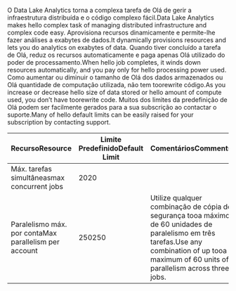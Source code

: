 <span data-ttu-id="86ef2-101">O Data Lake Analytics torna a complexa tarefa de Olá de gerir a infraestrutura distribuída e o código complexo fácil.</span><span class="sxs-lookup"><span data-stu-id="86ef2-101">Data Lake Analytics makes hello complex task of managing distributed infrastructure and complex code easy.</span></span> <span data-ttu-id="86ef2-102">Aprovisiona recursos dinamicamente e permite-lhe fazer análises a exabytes de dados.</span><span class="sxs-lookup"><span data-stu-id="86ef2-102">It dynamically provisions resources and lets you do analytics on exabytes of data.</span></span> <span data-ttu-id="86ef2-103">Quando tiver concluído a tarefa de Olá, reduz os recursos automaticamente e paga apenas Olá utilizado do poder de processamento.</span><span class="sxs-lookup"><span data-stu-id="86ef2-103">When hello job completes, it winds down resources automatically, and you pay only for hello processing power used.</span></span> <span data-ttu-id="86ef2-104">Como aumentar ou diminuir o tamanho de Olá dos dados armazenados ou Olá quantidade de computação utilizada, não tem toorewrite código.</span><span class="sxs-lookup"><span data-stu-id="86ef2-104">As you increase or decrease hello size of data stored or hello amount of compute used, you don’t have toorewrite code.</span></span> <span data-ttu-id="86ef2-105">Muitos dos limites da predefinição de Olá podem ser facilmente gerados para a sua subscrição ao contactar o suporte.</span><span class="sxs-lookup"><span data-stu-id="86ef2-105">Many of hello default limits can be easily raised for your subscription by contacting support.</span></span> 

| <span data-ttu-id="86ef2-106">**Recurso**</span><span class="sxs-lookup"><span data-stu-id="86ef2-106">**Resource**</span></span> | <span data-ttu-id="86ef2-107">**Limite Predefinido**</span><span class="sxs-lookup"><span data-stu-id="86ef2-107">**Default Limit**</span></span> | <span data-ttu-id="86ef2-108">**Comentários**</span><span class="sxs-lookup"><span data-stu-id="86ef2-108">**Comments**</span></span> |
| --- | --- | --- |
| <span data-ttu-id="86ef2-109">Máx. tarefas simultâneas</span><span class="sxs-lookup"><span data-stu-id="86ef2-109">max concurrent jobs</span></span> |<span data-ttu-id="86ef2-110">20</span><span class="sxs-lookup"><span data-stu-id="86ef2-110">20</span></span> | |
| <span data-ttu-id="86ef2-111">Paralelismo máx. por conta</span><span class="sxs-lookup"><span data-stu-id="86ef2-111">Max parallelism per account</span></span> |<span data-ttu-id="86ef2-112">250</span><span class="sxs-lookup"><span data-stu-id="86ef2-112">250</span></span> |<span data-ttu-id="86ef2-113">Utilize qualquer combinação de cópia de segurança tooa máximo de 60 unidades de paralelismo em três tarefas.</span><span class="sxs-lookup"><span data-stu-id="86ef2-113">Use any combination of up tooa maximum of 60 units of parallelism across three jobs.</span></span> |

